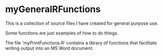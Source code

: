 # myGeneralRFunctions

This is a collection of source files I have created for general purpose use.  

Some functions are just examples of how to do things.

The file 'myPrintFunctions.R' contains a library of functions that facilitate writing output into an MS Word document.
